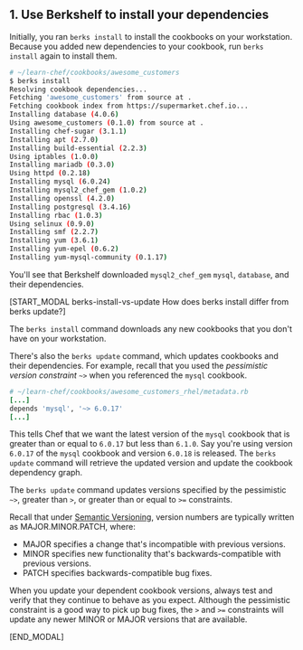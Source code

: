 ## 1. Use Berkshelf to install your dependencies

Initially, you ran `berks install` to install the cookbooks on your workstation. Because you added new dependencies to your cookbook, run `berks install` again to install them.

```bash
# ~/learn-chef/cookbooks/awesome_customers
$ berks install
Resolving cookbook dependencies...
Fetching 'awesome_customers' from source at .
Fetching cookbook index from https://supermarket.chef.io...
Installing database (4.0.6)
Using awesome_customers (0.1.0) from source at .
Installing chef-sugar (3.1.1)
Installing apt (2.7.0)
Installing build-essential (2.2.3)
Using iptables (1.0.0)
Installing mariadb (0.3.0)
Using httpd (0.2.18)
Installing mysql (6.0.24)
Installing mysql2_chef_gem (1.0.2)
Installing openssl (4.2.0)
Installing postgresql (3.4.16)
Installing rbac (1.0.3)
Using selinux (0.9.0)
Installing smf (2.2.7)
Installing yum (3.6.1)
Installing yum-epel (0.6.2)
Installing yum-mysql-community (0.1.17)
```

You'll see that Berkshelf downloaded `mysql2_chef_gem` `mysql`, `database`, and their dependencies.

[START_MODAL berks-install-vs-update How does berks install differ from berks update?]

The `berks install` command downloads any new cookbooks that you don't have on your workstation.

There's also the `berks update` command, which updates cookbooks and their dependencies. For example, recall that you used the _pessimistic version constraint_ `~>` when you referenced the `mysql` cookbook.

```ruby
# ~/learn-chef/cookbooks/awesome_customers_rhel/metadata.rb
[...]
depends 'mysql', '~> 6.0.17'
[...]
```

This tells Chef that we want the latest version of the `mysql` cookbook that is greater than or equal to `6.0.17` but less than `6.1.0`. Say you're using version `6.0.17` of the `mysql` cookbook and version `6.0.18` is released. The `berks update` command will retrieve the updated version and update the cookbook dependency graph.

The `berks update` command updates versions specified by the pessimistic `~>`, greater than `>`, or greater than or equal to `>=` constraints.

Recall that under [Semantic Versioning](http://semver.org), version numbers are typically written as MAJOR.MINOR.PATCH, where:

* MAJOR specifies a change that's incompatible with previous versions.
* MINOR specifies new functionality that's backwards-compatible with previous versions.
* PATCH specifies backwards-compatible bug fixes.

When you update your dependent cookbook versions, always test and verify that they continue to behave as you expect. Although the pessimistic constraint is a good way to pick up bug fixes, the `>` and `>=` constraints will update any newer MINOR or MAJOR versions that are available.

[END_MODAL]

